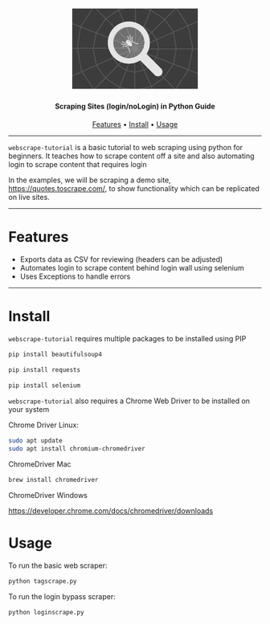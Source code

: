 <h1 align="center">
  <img src="static/webscrape.jpg" alt="subshot" width="250px">
  <br>
</h1>

<h4 align="center">Scraping Sites (login/noLogin) in Python Guide</h4>

<p align="center">
  <a href="#Features">Features</a> •
  <a href="#Install">Install</a> •
  <a href="#Usage">Usage</a> 
  
</p>


---

`webscrape-tutorial` is a basic tutorial to web scraping using python for beginners. It teaches how to scrape content off a site and also automating login to scrape content that requires login

In the examples, we will be scraping a demo site, https://quotes.toscrape.com/, to show functionality which can be replicated on live sites.

---

# Features

- Exports data as CSV for reviewing (headers can be adjusted)
- Automates login to scrape content behind login wall using selenium
- Uses Exceptions to handle errors

---

# Install

`webscrape-tutorial` requires multiple packages to be installed using PIP

```sh
pip install beautifulsoup4
```
```sh
pip install requests
```
```sh
pip install selenium
```

`webscrape-tutorial` also requires a Chrome Web Driver to be installed on your system

Chrome Driver Linux:

```sh
sudo apt update
sudo apt install chromium-chromedriver
```
ChromeDriver Mac

```sh
brew install chromedriver
```
ChromeDriver Windows

https://developer.chrome.com/docs/chromedriver/downloads

# Usage

To run the basic web scraper:
```sh
python tagscrape.py
```

To run the login bypass scraper:
```sh
python loginscrape.py
```
